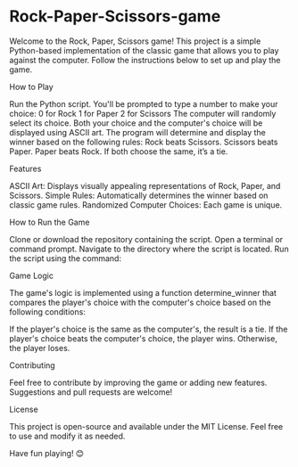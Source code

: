 # Rock-Paper-Scissors-game

Welcome to the Rock, Paper, Scissors game! This project is a simple Python-based implementation of the classic game that allows you to play against the computer. Follow the instructions below to set up and play the game.

How to Play

Run the Python script.
You'll be prompted to type a number to make your choice:
0 for Rock
1 for Paper
2 for Scissors
The computer will randomly select its choice.
Both your choice and the computer's choice will be displayed using ASCII art.
The program will determine and display the winner based on the following rules:
Rock beats Scissors.
Scissors beats Paper.
Paper beats Rock.
If both choose the same, it’s a tie.

Features

ASCII Art: Displays visually appealing representations of Rock, Paper, and Scissors.
Simple Rules: Automatically determines the winner based on classic game rules.
Randomized Computer Choices: Each game is unique.

How to Run the Game

Clone or download the repository containing the script.
Open a terminal or command prompt.
Navigate to the directory where the script is located.
Run the script using the command:

Game Logic

The game's logic is implemented using a function determine_winner that compares the player's choice with the computer's choice based on the following conditions:

If the player's choice is the same as the computer's, the result is a tie.
If the player's choice beats the computer's choice, the player wins.
Otherwise, the player loses.

Contributing

Feel free to contribute by improving the game or adding new features. Suggestions and pull requests are welcome!

License

This project is open-source and available under the MIT License. Feel free to use and modify it as needed.

Have fun playing! 😊


